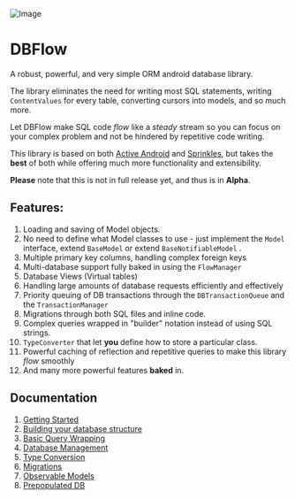 ![Image](https://github.com/agrosner/DBFlow/blob/master/clear-river.jpg?raw=true)


DBFlow
======

A robust, powerful, and very simple ORM android database library.

The library eliminates the need for writing most SQL statements, writing ``ContentValues`` for every table, converting cursors into models, and so much more. 

Let DBFlow make SQL code _flow_ like a _steady_ stream so you can focus on your complex problem and not be hindered by repetitive code writing. 

This library is based on both [Active Android](https://github.com/pardom/ActiveAndroid) and [Sprinkles](https://github.com/emilsjolander/sprinkles), but takes the **best** of both while offering much more functionality and extensibility. 

**Please** note that this is not in full release yet, and thus is in **Alpha**.

## Features:

1. Loading and saving of Model objects. 
2. No need to define what Model classes to use - just implement the ```Model``` interface, extend ```BaseModel``` or extend ```BaseNotifiableModel``` .
3. Multiple primary key columns, handling complex foreign keys
4. Multi-database support fully baked in using the ```FlowManager```
5. Database Views (Virtual tables)
6. Handling large amounts of database requests efficiently and effectively
7. Priority queuing of DB transactions through the ```DBTransactionQueue``` and the ```TransactionManager```
8. Migrations through both SQL files and inline code.
9. Complex queries wrapped in "builder" notation instead of using SQL strings.
10. ```TypeConverter``` that let **you** define how to store a particular class.
11. Powerful caching of reflection and repetitive queries to make this library _flow_ smoothly
12. And many more powerful features **baked** in.

## Documentation

1. [Getting Started](https://github.com/agrosner/DBFlow/wiki/Getting-Started)
2. [Building your database structure](https://github.com/agrosner/DBFlow/wiki/Building-your-database-structure)
3. [Basic Query Wrapping](https://github.com/agrosner/DBFlow/wiki/Basic-Query-Wrapping)
4. [Database Management](https://github.com/agrosner/DBFlow/wiki/Database-Management)
5. [Type Conversion](https://github.com/agrosner/DBFlow/wiki/Type-Conversion)
6. [Migrations](https://github.com/agrosner/DBFlow/wiki/Migrations)
7. [Observable Models](https://github.com/agrosner/DBFlow/wiki/Observable-Models)
8. [Prepopulated DB](https://github.com/agrosner/DBFlow/wiki/Prepopulated-DB)
